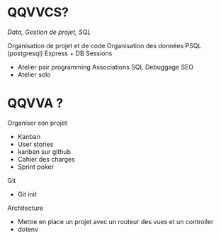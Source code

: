 

# QQVVCS? 

*Data, Gestion de projet, SQL*

Organisation de projet et de code
Organisation des données
PSQL (postgresql)
Express + DB
Sessions
- Atelier pair programming
Associations SQL
Debuggage
SEO
- Atelier solo


# QQVVA ? 

Organiser son projet
- Kanban
- User stories
- kanban sur github
- Cahier des charges
- Sprint poker

Git
- Git init

Architecture
- Mettre en place un projet avec un routeur des vues et un controller
- dotenv
